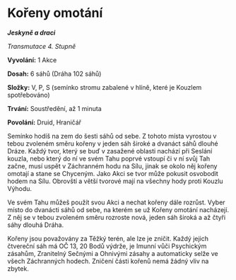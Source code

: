 
# Kořeny omotání

***Jeskyně a draci***

*Transmutace 4. Stupně*

**Vyvolání:** 1 Akce

**Dosah:** 6 sáhů (Dráha 102 sáhů)

**Složky:** V, P, S (semínko stromu zabalené v hlíně, které je Kouzlem spotřebováno)

**Trvání:** Soustředění, až 1 minuta

**Povolání:** Druid, Hraničář

Semínko hodíš na zem do šesti sáhů od sebe. Z tohoto místa vyrostou v tebou zvoleném směru kořeny v jeden sáh široké a dvanáct sáhů dlouhé Dráze. Každý tvor, který se buď v zasažené oblasti nachází při Seslání kouzla, nebo který do ní ve svém Tahu poprvé vstoupí či v ní svůj Tah začne, musí uspět v Záchranném hodu na Sílu, jinak se okolo něj kořeny omotají a stane se Chyceným. Jako Akci se tvor může pokusit osvobodit hodem na Sílu. Obrovští a větší tvorové mají na všechny hody proti Kouzlu Výhodu.

Ve svém Tahu můžeš použít svou Akci a nechat kořeny dále rozrůst. Vyber místo do dvanácti sáhů od sebe, na kterém se už Kořeny omotání nacházejí. Z něj se v tebou zvoleném směru rozroste nová, jeden sáh široká a až čtyři sáhy dlouhá Dráha.

Kořeny jsou považovány za Těžký terén, ale lze je zničit. Každý jejich čtvereční sáh má OČ 13, 20 Bodů výdrže, je Imunní vůči Psychickým zásahům, Zranitelný Sečnými a Ohnivými zásahy a automaticky selže ve všech Záchranných hodech. Zničení části kořenů nemá žádný vliv na zbytek.
